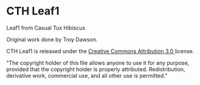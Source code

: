 # CTH Leaf1

Leaf1 from Casual Tux Hibiscus

Original work done by Troy Dawson.

CTH Leaf1 is released under the <a href="http://creativecommons.org/licenses/by/3.0/"> Creative Commons Attribution 3.0 </a> license.

&quot;The copyright holder of this file allows anyone to use it for any purpose, provided that the copyright holder is properly attributed. Redistribution, derivative work, commercial use, and all other use is permitted.&quot;
